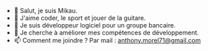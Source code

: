 - 👋 Salut, je suis Mikau.
- 👀 J'aime coder, le sport et jouer de la guitare.
- 🌱 Je suis développeur logiciel pour un groupe bancaire.
- 💞️ Je cherche à améliorer mes compétences de développement.
- 📫 Comment me joindre ? Par mail : anthony.morel71@gmail.com
